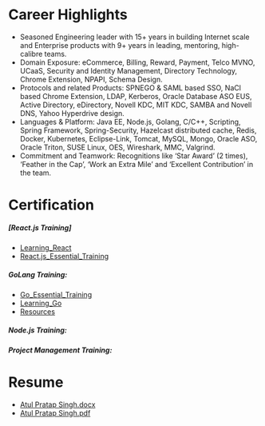 # Career Highlights
* Seasoned Engineering leader with 15+ years in building Internet scale and Enterprise products with 9+ years in leading, mentoring, high-calibre teams.
* Domain Exposure: eCommerce, Billing, Reward, Payment, Telco MVNO, UCaaS, Security and Identity Management, Directory Technology, Chrome Extension, NPAPI, Schema Design.
* Protocols and related Products: SPNEGO & SAML based SSO, NaCl based Chrome Extension, LDAP, Kerberos, Oracle Database ASO EUS, Active Directory, eDirectory, Novell KDC, MIT KDC, SAMBA and Novell DNS, Yahoo Hyperdrive design.
* Languages & Platform: Java EE, Node.js, Golang, C/C++, Scripting, Spring Framework, Spring-Security, Hazelcast distributed cache, Redis, Docker, Kubernetes, Eclipse-Link, Tomcat, MySQL, Mongo, Oracle ASO, Oracle Triton, SUSE Linux, OES, Wireshark, MMC, Valgrind.
* Commitment and Teamwork: Recognitions like ‘Star Award’ (2 times), ‘Feather in the Cap’, ‘Work an Extra Mile’ and ‘Excellent Contribution’ in the team.

# Certification
##### [React.js Training]
* [Learning_React](certificates/Certificate_Of_Completion_Learning_React.js.pdf)
* [React.js_Essential_Training](certificates/Certificate_Of_Completion_React.js_Essential_Training.pdf)

##### GoLang Training:
* [Go_Essential_Training](certificates/Certificate_Of_Completion_Go_Essential_Training.pdf)
* [Learning_Go](certificates/Certificate_Of_Completion_Learning_Go.pdf)
* [Resources](https://github.com/apsingh12/LearningGo)
##### Node.js Training: 
##### Project Management Training: 

# Resume
* [Atul Pratap Singh.docx](resume/Atul_Pratap_Singh.docx)
* [Atul Pratap Singh.pdf](resume/Atul_Pratap_Singh.pdf)
